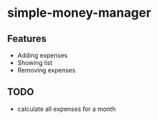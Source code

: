 # simple-money-manager

## Features
- Adding expenses
- Showing list
- Removing expenses
## TODO
- calculate all expenses  for a month
